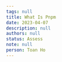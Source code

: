 ```yaml
---
tags: null
title: What Is Pnpm
date: 2023-04-07
description: null
authors: null
status: Assess
note: null
person: Toan Ho
---
```


